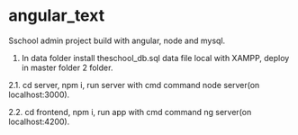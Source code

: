 # angular_text
Sschool admin project build with angular, node and mysql.
1. In data folder install theschool_db.sql data file local with XAMPP, 
deploy in master folder 2 folder.

2.1. cd server, npm i, run server with cmd command node server(on localhost:3000).

2.2. cd frontend, npm i, run app with cmd command ng server(on localhost:4200).

